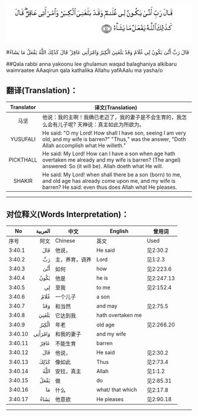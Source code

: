 ![003:040](images/003_040.gif)

#قَالَ رَبِّ أَنَّىٰ يَكُونُ لِي غُلَامٌ وَقَدْ بَلَغَنِيَ الْكِبَرُ وَامْرَأَتِي عَاقِرٌ ۖ قَالَ كَذَٰلِكَ اللَّهُ يَفْعَلُ مَا يَشَاءُ 

##Qala rabbi anna yakoonu lee ghulamun waqad balaghaniya alkibaru waimraatee AAaqirun qala kathalika Allahu yafAAalu ma yasha/o 

## 翻译(Translation)：

| Translator | 译文(Translation)                                            |
| :--------: | ------------------------------------------------------------ |
|    马坚    | 他说：我的主啊！我确已老迈了，我的妻子是不会生育的，我怎么会有儿子呢? 天神说：真主如此为所欲为。 |
|  YUSUFALI  | He said: "O my Lord! How shall I have son, seeing I am very old, and my wife is barren?" "Thus," was the answer, "Doth Allah accomplish what He willeth." |
| PICKTHALL  | He said: My Lord! How can I have a son when age hath overtaken me already and my wife is barren? (The angel) answered: So (it will be). Allah doeth what He will. |
|   SHAKIR   | He said: My Lord! when shall there be a son (born) to me, and old age has already come upon me, and my wife is barren? He said: even thus does Allah what He pleases. |

---

## 对位释义(Words Interpretation)：

| No   | العربية | 中文    | English | 曾用词 |
| ---- | ------: | ------- | ------- | ------ |
| 序号 |    阿文 | Chinese | 英文    | Used   |
| 3:40.1  | قَالَ     | 他说，         | He said           | 见2:30.2   |
| 3:40.2  | رَبِّ      | 主，养育，调养 | Lord              | 见1:2.3    |
| 3:40.3  | أَنَّىٰ     | 如何           | how               | 见2:223.6  |
| 3:40.4  | يَكُونُ    | 他是           | he is             | 见2:247.13 |
| 3:40.5  | لِي      | 至我           | to me             | 见2:152.4  |
| 3:40.6  | غُلَامٌ    | 一个儿子       | a son             |            |
| 3:40.7  | وَقَدْ     | 和当然         | and may           | 见2:75.5   |
| 3:40.8  | بَلَغَنِيَ   | 它达到我       | hath overtaken me |            |
| 3:40.9  | الْكِبَرُ   | 年老           | old age           | 见2:266.20 |
| 3:40.10 | وَامْرَأَتِي | 和我的妻子     | and my wife       |            |
| 3:40.11 | عَاقِرٌ    | 不能生育       | barren            |            |
| 3:40.12 | قَالَ     | 他说，         | He said           | 见2:30.2   |
| 3:40.13 | كَذَٰلِكَ    | 像如此         | Thus              | 见2:73.4   |
| 3:40.14 | اللَّهُ    | 安拉，真主     | Allah             | 见1:1.2    |
| 3:40.15 | يَفْعَلُ    | 做             | do                | 见2:85.31  |
| 3:40.16 | مَا      | 什么           | what/ that which  | 见2:17.8   |
| 3:40.17 | يَشَاءُ    | 他意欲         | He pleases        | 见2:90.18  |

---
